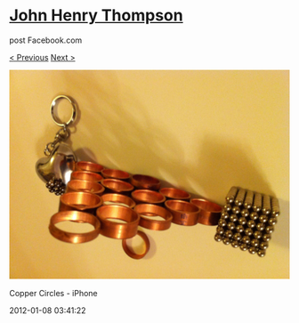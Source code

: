 # [John Henry Thompson](../README.md)
post Facebook.com

[< Previous](2012-02-04-1.md) [Next >](2012-01-08-2.md)

[![](../media/2012-01-08/Copper-Circles-iPhone.jpg)](../README.md)

Copper Circles - iPhone

2012-01-08 03:41:22